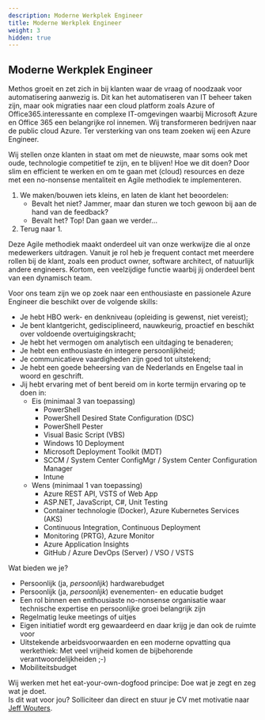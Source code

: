 ```yaml
---
description: Moderne Werkplek Engineer
title: Moderne Werkplek Engineer
weight: 3
hidden: true
---
```


## Moderne Werkplek Engineer
Methos groeit en zet zich in bij klanten waar de vraag of noodzaak voor automatisering aanwezig is. Dit kan het automatiseren van IT beheer taken zijn, maar ook migraties naar een cloud platform zoals Azure of Office365.interessante en complexe IT-omgevingen waarbij Microsoft Azure en Office 365 een belangrijke rol innemen. Wij transformeren bedrijven naar de public cloud Azure. Ter versterking van ons team zoeken wij een Azure Engineer.

Wij stellen onze klanten in staat om met de nieuwste, maar soms ook met oude, technologie competitief te zijn, en te blijven! Hoe we dit doen? Door slim en efficient te werken en om te gaan met (cloud) resources en deze met een no-nonsense mentaliteit en Agile methodiek te implementeren.
1. We maken/bouwen iets kleins, en laten de klant het beoordelen:
    * Bevalt het niet? Jammer, maar dan sturen we toch gewoon bij aan de hand van de feedback?
    * Bevalt het? Top! Dan gaan we verder...
2. Terug naar 1.

Deze Agile methodiek maakt onderdeel uit van onze werkwijze die al onze medewerkers uitdragen. Vanuit je rol heb je frequent contact met meerdere rollen bij de klant, zoals een product owner, software architect, of natuurlijk andere engineers.
Kortom, een veelzijdige functie waarbij jij onderdeel bent van een dynamisch team.

Voor ons team zijn we op zoek naar een enthousiaste en passionele Azure Engineer die beschikt over de volgende skills:
* Je hebt HBO werk- en denkniveau (opleiding is gewenst, niet vereist);
* Je bent klantgericht, gedisciplineerd, nauwkeurig, proactief en beschikt over voldoende overtuigingskracht;
* Je hebt het vermogen om analytisch een uitdaging te benaderen;
* Je hebt een enthousiaste én integere persoonlijkheid;
* Je communicatieve vaardigheden zijn goed tot uitstekend;
* Je hebt een goede beheersing van de Nederlands en Engelse taal in woord en geschrift.
* Jij hebt ervaring met of bent bereid om in korte termijn ervaring op te doen in:
    * Eis (minimaal 3 van toepassing)
        * PowerShell
        * PowerShell Desired State Configuration (DSC)
        * PowerShell Pester
        * Visual Basic Script (VBS)
        * Windows 10 Deployment
        * Microsoft Deployment Toolkit (MDT)
        * SCCM / System Center ConfigMgr / System Center Configuration Manager
        * Intune
    * Wens (minimaal 1 van toepassing)
        * Azure REST API, VSTS of Web App
        * ASP.NET, JavaScript, C#, Unit Testing
        * Container technologie (Docker), Azure Kubernetes Services (AKS)
        * Continuous Integration, Continuous Deployment
        * Monitoring (PRTG), Azure Monitor
        * Azure Application Insights
        * GitHub / Azure DevOps (Server) / VSO / VSTS

Wat bieden we je?
* Persoonlijk (ja, *persoonlijk*) hardwarebudget
* Persoonlijk (ja, *persoonlijk*) evenementen- en educatie budget
* Een rol binnen een enthousiaste no-nonsense organisatie waar technische expertise en persoonlijke groei belangrijk zijn
* Regelmatig leuke meetings of uitjes
* Eigen initiatief wordt erg gewaardeerd en daar krijg je dan ook de ruimte voor
* Uitstekende arbeidsvoorwaarden en een moderne opvatting qua werkethiek: Met veel vrijheid komen de bijbehorende verantwoordelijkheiden ;-)
* Mobiliteitsbudget

Wij werken met het eat-your-own-dogfood principe: Doe wat je zegt en zeg wat je doet.<br>
Is dit wat voor jou? Solliciteer dan direct en stuur je CV met motivatie naar [Jeff Wouters](mailto:jeff@methos.nl).